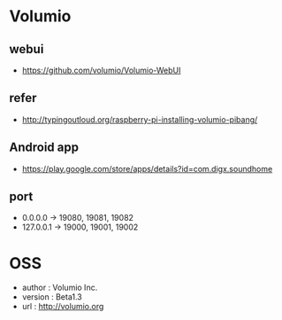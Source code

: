Volumio
====

webui
----
* https://github.com/volumio/Volumio-WebUI

refer
----
* http://typingoutloud.org/raspberry-pi-installing-volumio-pibang/

Android app
----
* https://play.google.com/store/apps/details?id=com.digx.soundhome

port
----
* 0.0.0.0 -> 19080, 19081, 19082
* 127.0.0.1 -> 19000, 19001, 19002


OSS
====
* author : Volumio Inc.
* version : Beta1.3
* url : http://volumio.org
